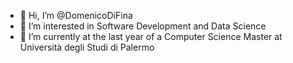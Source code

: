 - 👋 Hi, I’m @DomenicoDiFina
- 👀 I’m interested in Software Development and Data Science
- 🌱 I’m currently at the last year of a Computer Science Master at Università degli Studi di Palermo
